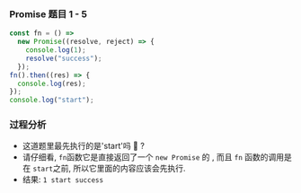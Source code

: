 ### Promise 题目 1 - 5

```js
const fn = () =>
  new Promise((resolve, reject) => {
    console.log(1);
    resolve("success");
  });
fn().then((res) => {
  console.log(res);
});
console.log("start");

```
### 过程分析

- 这道题里最先执行的是'start'吗 🤔️ ?
- 请仔细看, `fn`函数它是直接返回了一个 `new Promise` 的 , 而且 `fn` 函数的调用是在 `start`之前, 所以它里面的内容应该会先执行.
- 结果: `1 start success`